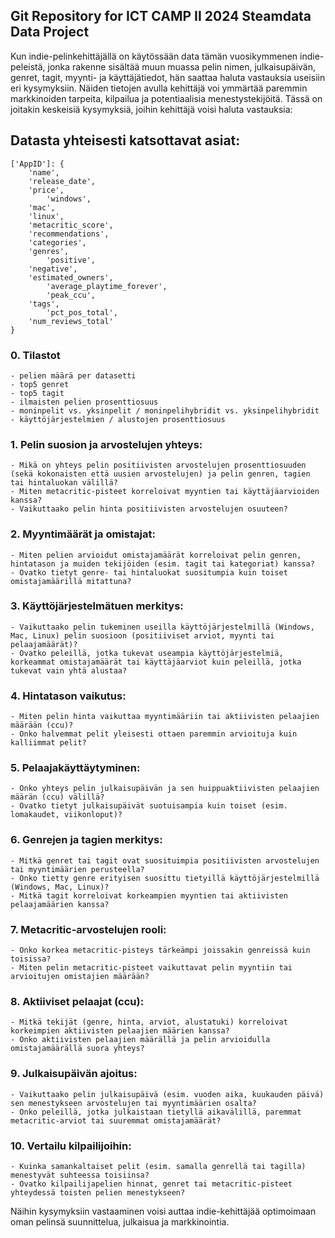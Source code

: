 ## Git Repository for ICT CAMP II 2024 Steamdata Data Project

Kun indie-pelinkehittäjällä on käytössään data tämän vuosikymmenen indie-peleistä, jonka rakenne sisältää muun muassa pelin nimen, julkaisupäivän, genret, tagit, myynti- ja käyttäjätiedot, hän saattaa haluta vastauksia useisiin eri kysymyksiin. Näiden tietojen avulla kehittäjä voi ymmärtää paremmin markkinoiden tarpeita, kilpailua ja potentiaalisia menestystekijöitä. Tässä on joitakin keskeisiä kysymyksiä, joihin kehittäjä voisi haluta vastauksia:
## Datasta yhteisesti katsottavat asiat:

```
['AppID']: {
	'name', 
	'release_date', 
	'price', 
    	'windows',
	'mac',
	'linux',
	'metacritic_score',
	'recommendations',
	'categories', 
	'genres',
    	'positive',
	'negative',
	'estimated_owners',
    	'average_playtime_forever',
    	'peak_ccu',
	'tags',
    	'pct_pos_total',
	'num_reviews_total'
}
```
 
### 0. Tilastot
    - pelien määrä per datasetti
    - top5 genret
    - top5 tagit
    - ilmaisten pelien prosenttiosuus
    - moninpelit vs. yksinpelit / moninpelihybridit vs. yksinpelihybridit
    - käyttöjärjestelmien / alustojen prosenttiosuus

### 1. Pelin suosion ja arvostelujen yhteys:

    - Mikä on yhteys pelin positiivisten arvostelujen prosenttiosuuden (sekä kokonaisten että uusien arvostelujen) ja pelin genren, tagien tai hintaluokan välillä?
    - Miten metacritic-pisteet korreloivat myyntien tai käyttäjäarvioiden kanssa?
    - Vaikuttaako pelin hinta positiivisten arvostelujen osuuteen?

### 2. Myyntimäärät ja omistajat:

    - Miten pelien arvioidut omistajamäärät korreloivat pelin genren, hintatason ja muiden tekijöiden (esim. tagit tai kategoriat) kanssa?
    - Ovatko tietyt genre- tai hintaluokat suositumpia kuin toiset omistajamäärillä mitattuna?

### 3. Käyttöjärjestelmätuen merkitys:

    - Vaikuttaako pelin tukeminen useilla käyttöjärjestelmillä (Windows, Mac, Linux) pelin suosioon (positiiviset arviot, myynti tai pelaajamäärät)?
    - Ovatko peleillä, jotka tukevat useampia käyttöjärjestelmiä, korkeammat omistajamäärät tai käyttäjäarviot kuin peleillä, jotka tukevat vain yhtä alustaa?

### 4. Hintatason vaikutus:

    - Miten pelin hinta vaikuttaa myyntimääriin tai aktiivisten pelaajien määrään (ccu)?
    - Onko halvemmat pelit yleisesti ottaen paremmin arvioituja kuin kalliimmat pelit?

### 5. Pelaajakäyttäytyminen:

    - Onko yhteys pelin julkaisupäivän ja sen huippuaktiivisten pelaajien määrän (ccu) välillä?
    - Ovatko tietyt julkaisupäivät suotuisampia kuin toiset (esim. lomakaudet, viikonloput)?

### 6. Genrejen ja tagien merkitys:

    - Mitkä genret tai tagit ovat suosituimpia positiivisten arvostelujen tai myyntimäärien perusteella?
    - Onko tietty genre erityisen suosittu tietyillä käyttöjärjestelmillä (Windows, Mac, Linux)?
    - Mitkä tagit korreloivat korkeampien myyntien tai aktiivisten pelaajamäärien kanssa?

### 7. Metacritic-arvostelujen rooli:

    - Onko korkea metacritic-pisteys tärkeämpi joissakin genreissä kuin toisissa?
    - Miten pelin metacritic-pisteet vaikuttavat pelin myyntiin tai arvioitujen omistajien määrään?

### 8. Aktiiviset pelaajat (ccu):

    - Mitkä tekijät (genre, hinta, arviot, alustatuki) korreloivat korkeimpien aktiivisten pelaajien määrien kanssa?
    - Onko aktiivisten pelaajien määrällä ja pelin arvioidulla omistajamäärällä suora yhteys?

### 9. Julkaisupäivän ajoitus:

    - Vaikuttaako pelin julkaisupäivä (esim. vuoden aika, kuukauden päivä) sen menestykseen arvostelujen tai myyntimäärien osalta?
    - Onko peleillä, jotka julkaistaan tietyllä aikavälillä, paremmat metacritic-arviot tai suuremmat omistajamäärät?

### 10. Vertailu kilpailijoihin:

    - Kuinka samankaltaiset pelit (esim. samalla genrellä tai tagilla) menestyvät suhteessa toisiinsa?
    - Ovatko kilpailijapelien hinnat, genret tai metacritic-pisteet yhteydessä toisten pelien menestykseen?

Näihin kysymyksiin vastaaminen voisi auttaa indie-kehittäjää optimoimaan oman pelinsä suunnittelua, julkaisua ja markkinointia.
